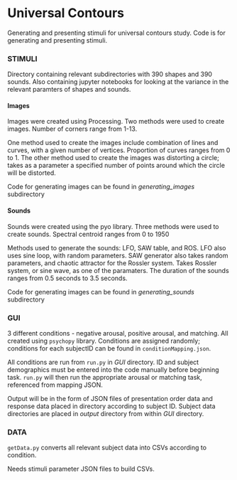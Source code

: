 # Universal Contours
Generating and presenting stimuli for universal contours study. Code is for generating and presenting stimuli.

### STIMULI
Directory containing relevant subdirectories with 390 shapes and 390 sounds. Also containing jupyter notebooks for looking at the variance in the relevant paramters of shapes and sounds.


#### Images

Images were created using Processing. Two methods were used to create images. Number of corners range from 1-13.

One method used to create the images include combination of lines and curves, with a given number of vertices. Proportion of curves ranges from 0 to 1. The other method used to create the images was distorting a circle; takes as a parameter a specified number of points around which the circle will be distorted.

Code for generating images can be found in *generating_images* subdirectory

#### Sounds

Sounds were created using the pyo library. Three methods were used to create sounds. Spectral centroid ranges from 0 to 1950

Methods used to generate the sounds: LFO, SAW table, and ROS. LFO also uses sine loop, with random parameters. SAW generator also takes random parameters, and chaotic attractor for the Rossler system. Takes Rossler system, or sine wave, as one of the paramaters. The duration of the sounds ranges from 0.5 seconds to 3.5 seconds.

Code for generating images can be found in *generating_sounds* subdirectory

### GUI

3 different conditions - negative arousal, positive arousal, and matching. All created using `psychopy` library. Conditions are assigned randomly; conditions for each subjectID can be found in `conditionMapping.json`.

All conditions are run from `run.py` in *GUI* directory. ID and subject demographics must be entered into the code manually before beginning task. `run.py` will then run the appropriate arousal or matching task, referenced from mapping JSON.

Output will be in the form of JSON files of presentation order data and response data placed in directory according to subject ID. Subject data directories are placed in *output* directory from within *GUI* directory.

### DATA

`getData.py` converts all relevant subject data into CSVs according to condition.

Needs stimuli parameter JSON files to build CSVs.
